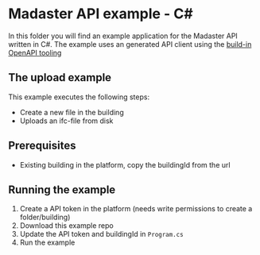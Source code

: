 # Madaster API example - C#
In this folder you will find an example application for the Madaster API written in C#. The example uses an generated API client using the [build-in OpenAPI tooling](https://docs.microsoft.com/en-us/aspnet/core/web-api/microsoft.dotnet-openapi)

## The upload example
This example executes the following steps:
- Create a new file in the building
- Uploads an ifc-file from disk


## Prerequisites
- Existing building in the platform, copy the buildingId from the url

## Running the example
1. Create a API token in the platform (needs write permissions to create a folder/building)
2. Download this example repo
4. Update the API token and buildingId in ```Program.cs```
5. Run the example